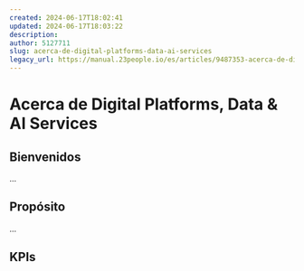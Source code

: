 ```yaml
---
created: 2024-06-17T18:02:41
updated: 2024-06-17T18:03:22
description: 
author: 5127711
slug: acerca-de-digital-platforms-data-ai-services
legacy_url: https://manual.23people.io/es/articles/9487353-acerca-de-digital-platforms-data-ai-services
---
```


# Acerca de Digital Platforms, Data & AI Services

## Bienvenidos

...

## Propósito

...

## KPIs

